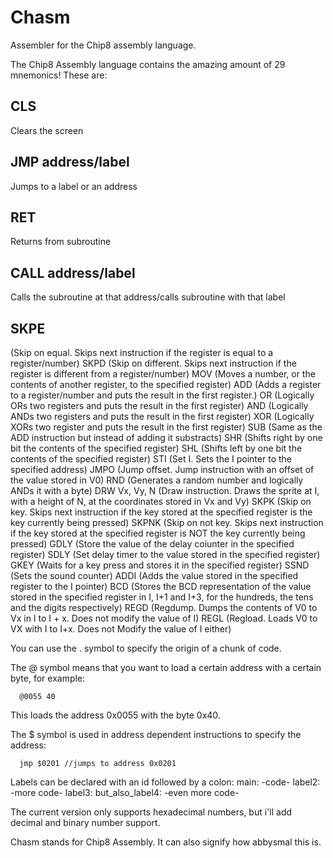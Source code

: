 # Chasm
Assembler for the Chip8 assembly language. 

The Chip8 Assembly language contains the amazing amount of 29 mnemonics! These are:
## CLS 
Clears the screen
## JMP address/label
Jumps to a label or an address
## RET 
Returns from subroutine
## CALL address/label
Calls the subroutine at that address/calls subroutine with that label
## SKPE 
(Skip on equal. Skips next instruction if the register is equal to a register/number)
SKPD (Skip on different. Skips next instruction if the register is different from a register/number)
MOV (Moves a number, or the contents of another register, to the specified register)
ADD (Adds a register to a register/number and puts the result in the first register.)
OR (Logically ORs two registers and puts the result in the first register)
AND (Logically ANDs two registers and puts the result in the first register)
XOR (Logically XORs two register and puts the result in the first register)
SUB (Same as the ADD instruction but instead of adding it substracts)
SHR (Shifts right by one bit the contents of the specified register)
SHL (Shifts left by one bit the contents of the specified register)
STI (Set I. Sets the I pointer to the specified address)
JMPO (Jump offset. Jump instruction with an offset of the value stored in V0)
RND (Generates a random number and logically ANDs it with a byte)
DRW Vx, Vy, N (Draw instruction. Draws the sprite at I, with a height of N, at the coordinates stored in Vx and Vy)
SKPK (Skip on key. Skips next instruction if the key stored at the specified register is the key currently being pressed)
SKPNK (Skip on not key. Skips next instruction if the key stored at the specified register is NOT the key currently being pressed)
GDLY (Store the value of the delay coiunter in the specified register)
SDLY (Set delay timer to the value stored in the specified register)
GKEY (Waits for a key press and stores it in the specified register)
SSND (Sets the sound counter)
ADDI (Adds the value stored in the specified register to the I pointer)
BCD (Stores the BCD representation of the value stored in the specified register in I, I+1 and I+3, for the hundreds, the tens and the digits respectively)
REGD (Regdump. Dumps the contents of V0 to Vx in I to I + x. Does not modify the value of I)
REGL (Regload. Loads V0 to VX with I to I+x. Does not Modify the value of I either)

You can use the . symbol to specify the origin of a chunk of code.

The @ symbol means that you want to load a certain address with a certain byte, for example:
```
  @0055 40
```
This loads the address 0x0055 with the byte 0x40.

The $ symbol is used in address dependent instructions to specify the address:
```
  jmp $0201 //jumps to address 0x0201
```

Labels can be declared with an id followed by a colon:
  main:
    -code-
  label2:
    -more code-
  label3: but_also_label4:
    -even more code-

The current version only supports hexadecimal numbers, but i'll  add decimal and binary number support.






Chasm stands for Chip8 Assembly.
It can also signify how abbysmal this is.
